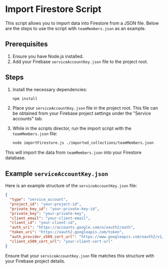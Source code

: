 # Import Firestore Script

This script allows you to import data into Firestore from a JSON file. Below are the steps to use the script with `teamMembers.json` as an example.

## Prerequisites

1. Ensure you have Node.js installed.
2. Add your Firebase `serviceAccountKey.json` file to the project root.

## Steps

1. Install the necessary dependencies:

   ```sh
   npm install
   ```

2. Place your `serviceAccountKey.json` file in the project root. This file can be obtained from your Firebase project settings under the "Service accounts" tab.

3. While in the scripts director, run the import script with the `teamMembers.json` file:
   ```sh
   node importFirestore.js ./imported_collections/teamMembers.json
   ```

This will import the data from `teamMembers.json` into your Firestore database.

## Example `serviceAccountKey.json`

Here is an example structure of the `serviceAccountKey.json` file:

```json
{
  "type": "service_account",
  "project_id": "your-project-id",
  "private_key_id": "your-private-key-id",
  "private_key": "your-private-key",
  "client_email": "your-client-email",
  "client_id": "your-client-id",
  "auth_uri": "https://accounts.google.com/o/oauth2/auth",
  "token_uri": "https://oauth2.googleapis.com/token",
  "auth_provider_x509_cert_url": "https://www.googleapis.com/oauth2/v1/certs",
  "client_x509_cert_url": "your-client-cert-url"
}
```

Ensure that your `serviceAccountKey.json` file matches this structure with your Firebase project details.
